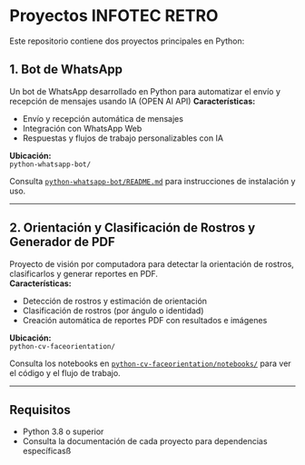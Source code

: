 # Proyectos INFOTEC RETRO

Este repositorio contiene dos proyectos principales en Python:

## 1. Bot de WhatsApp

Un bot de WhatsApp desarrollado en Python para automatizar el envío y recepción de mensajes usando IA (OPEN AI API) 
**Características:**
- Envío y recepción automática de mensajes
- Integración con WhatsApp Web
- Respuestas y flujos de trabajo personalizables con IA

**Ubicación:**  
`python-whatsapp-bot/`

Consulta [`python-whatsapp-bot/README.md`](python-whatsapp-bot/README.md) para instrucciones de instalación y uso.

---

## 2. Orientación y Clasificación de Rostros y Generador de PDF

Proyecto de visión por computadora para detectar la orientación de rostros, clasificarlos y generar reportes en PDF.  
**Características:**
- Detección de rostros y estimación de orientación
- Clasificación de rostros (por ángulo o identidad)
- Creación automática de reportes PDF con resultados e imágenes

**Ubicación:**  
`python-cv-faceorientation/`

Consulta los notebooks en [`python-cv-faceorientation/notebooks/`](python-cv-faceorientation/notebooks/) para ver el código y el flujo de trabajo.

---

## Requisitos

- Python 3.8 o superior
- Consulta la documentación de cada proyecto para dependencias específicasß